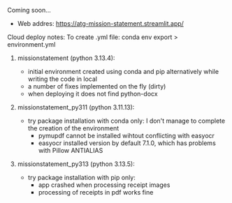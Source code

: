 Coming soon...

* Web addres: https://atg-mission-statement.streamlit.app/



Cloud deploy notes:
To create .yml file: conda env export > environment.yml
1) missionstatement (python 3.13.4):
    * initial environment created using conda and pip alternatively while writing the code in local
    * a number of fixes implemented on the fly (dirty)
    * when deploying it does not find python-docx

2) missionstatement_py311 (python 3.11.13): 
    * try package installation with conda only: I don't manage to complete the creation of the environment
        * pymupdf cannot be installed wihtout conflicting with easyocr
        * easyocr installed version by default 7.1.0, which has problems with Pillow ANTIALIAS

3) missionstatement_py313 (python 3.13.5):
    * try package installation with pip only:
        * app crashed when processing receipt images
        * processing of receipts in pdf works fine